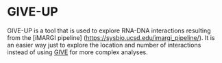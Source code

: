 # GIVE-UP
GIVE-UP is a tool that is used to explore RNA-DNA interactions resulting from the [iMARGI pipeline] (https://sysbio.ucsd.edu/imargi_pipeline/). It is an easier way just to explore the location and number of interactions instead of using [GIVE](https://zhong-lab-ucsd.github.io/GIVE_homepage/) for more complex analyses.
